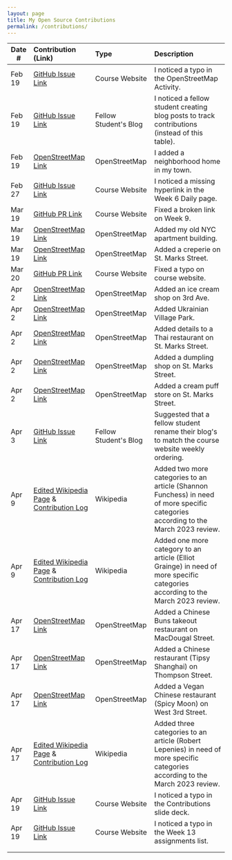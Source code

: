```yaml
---
layout: page
title: My Open Source Contributions
permalink: /contributions/
---
```


<!--
Type of the contribution should be "Wikipedia edit", "OpenStreet Map feature", "Documentation", "Course website", "Blog",
"Browser Add-on", etc.

The description should include a brief summary of what you did.

The link should bring us to a public page that shows your contribution. 

Replace the first row with your own contribution. 

-->





| Date #       | Contribution (Link)  | Type  | Description |
|---|:---|:---|:---|
| Feb 19   | [GitHub Issue Link](https://github.com/joannakl/ossd/issues/52)    | Course Website    |   I noticed a typo in the OpenStreetMap Activity.    |
| Feb 19   | [GitHub Issue Link](https://github.com/ossd-s23/shannonh800-weekly/issues/1)    | Fellow Student's Blog    |   I noticed a fellow student creating blog posts to track contributions (instead of this table).    |
| Feb 19   | [OpenStreetMap Link](https://www.openstreetmap.org/changeset/132770847)    | OpenStreetMap    |   I added a neighborhood home in my town.    |
| Feb 27   | [GitHub Issue Link](https://github.com/joannakl/ossd/issues/57)    | Course Website    |   I noticed a missing hyperlink in the Week 6 Daily page.    |
| Mar 19   | [GitHub PR Link](https://github.com/joannakl/ossd/pull/64)    | Course Website    |   Fixed a broken link on Week 9.    |
| Mar 19   | [OpenStreetMap Link](https://www.openstreetmap.org/changeset/133870362)    | OpenStreetMap    |   Added my old NYC apartment building.    |
| Mar 19   | [OpenStreetMap Link](https://www.openstreetmap.org/changeset/133870786)    | OpenStreetMap    |   Added a creperie on St. Marks Street.    |
| Mar 20   | [GitHub PR Link](https://github.com/joannakl/ossd/pull/67)    | Course Website    |   Fixed a typo on course website.    |
| Apr 2   | [OpenStreetMap Link](https://www.openstreetmap.org/changeset/134431406)    | OpenStreetMap    |   Added an ice cream shop on 3rd Ave.    |
| Apr 2   | [OpenStreetMap Link](https://www.openstreetmap.org/changeset/134431488)    | OpenStreetMap    |   Added Ukrainian Village Park.    |
| Apr 2   | [OpenStreetMap Link](https://www.openstreetmap.org/changeset/134431521)    | OpenStreetMap    |   Added details to a Thai restaurant on St. Marks Street.    |
| Apr 2   | [OpenStreetMap Link](https://www.openstreetmap.org/changeset/134431590)    | OpenStreetMap    |   Added a dumpling shop on St. Marks Street.    |
| Apr 2   | [OpenStreetMap Link](https://www.openstreetmap.org/changeset/134431645)    | OpenStreetMap    |   Added a cream puff store on St. Marks Street.    |
| Apr 3   | [GitHub Issue Link](https://github.com/ossd-s23/gracezhang89-weekly/issues/1)    | Fellow Student's Blog    |   Suggested that a fellow student rename their blog's to match the course website weekly ordering.    |
| Apr 9   | [Edited Wikipedia Page](https://en.wikipedia.org/w/index.php?title=Shannon_Funchess&oldid=1149079088) & [Contribution Log](https://en.wikipedia.org/wiki/Special:Contributions/Ishana-Goyal)    | Wikipedia    |   Added two more categories to an article (Shannon Funchess) in need of more specific categories according to the March 2023 review.    |
| Apr 9   | [Edited Wikipedia Page](https://en.wikipedia.org/w/index.php?title=Elliot_Grainge&oldid=1149082947) & [Contribution Log](https://en.wikipedia.org/wiki/Special:Contributions/Ishana-Goyal)    | Wikipedia    |   Added one more category to an article (Elliot Grainge) in need of more specific categories according to the March 2023 review.    |
| Apr 17   | [OpenStreetMap Link](https://www.openstreetmap.org/changeset/134998043)    | OpenStreetMap    |   Added a Chinese Buns takeout restaurant on MacDougal Street.    |
| Apr 17   | [OpenStreetMap Link](https://www.openstreetmap.org/changeset/134998109)    | OpenStreetMap    |   Added a Chinese restaurant (Tipsy Shanghai) on Thompson Street.    |
| Apr 17   | [OpenStreetMap Link](https://www.openstreetmap.org/changeset/134998151)    | OpenStreetMap    |   Added a Vegan Chinese restaurant (Spicy Moon) on West 3rd Street.    |
| Apr 17   | [Edited Wikipedia Page](https://en.wikipedia.org/w/index.php?title=Robert_Lepenies&oldid=1150265635) & [Contribution Log](https://en.wikipedia.org/wiki/Special:Contributions/Ishana-Goyal)    | Wikipedia    |   Added three categories to an article (Robert Lepenies) in need of more specific categories according to the March 2023 review.    |
| Apr 19   | [GitHub Issue Link](https://github.com/joannakl/ossd/issues/72)    | Course Website    |   I noticed a typo in the Contributions slide deck.    |
| Apr 19   | [GitHub Issue Link](https://github.com/joannakl/ossd/issues/73)    | Course Website    |   I noticed a typo in the Week 13 assignments list.    |
|     |     |     |      |
|     |     |     |      |
